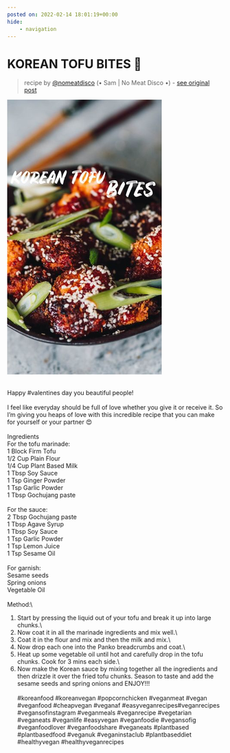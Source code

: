 ```yaml
---
posted on: 2022-02-14 18:01:19+00:00
hide:
    - navigation
---
```


# KOREAN TOFU BITES 🍜  

> recipe by [@nomeatdisco](https://www.instagram.com/nomeatdisco/) 
(• Sam | No Meat Disco •) - [see original post](https://instagram.com/p/CZ94z8UKUJe)

![](../img/nomeatdisco_14-02-2022_1802.png)

\
Happy \#valentines day you beautiful people! \
\
I feel like everyday should be full of love whether you give it or receive it. So I’m giving you heaps of love with this incredible recipe that you can make for yourself or your partner 😍\
\
Ingredients\
For the tofu marinade: \
1 Block Firm Tofu\
1/2 Cup Plain Flour\
1/4 Cup Plant Based Milk\
1 Tbsp Soy Sauce\
1 Tsp Ginger Powder\
1 Tsp Garlic Powder\
1 Tbsp Gochujang paste\
\
For the sauce:\
2 Tbsp Gochujang paste \
1 Tbsp Agave Syrup\
1 Tbsp Soy Sauce\
1 Tsp Garlic Powder\
1 Tsp Lemon Juice\
1 Tsp Sesame Oil\
\
For garnish:\
Sesame seeds\
Spring onions \
Vegetable Oil\
\
Method:\
1. Start by pressing the liquid out of your tofu and break it up into large chunks.\
2. Now coat it in all the marinade ingredients and mix well.\
3. Coat it in the flour and mix and then the milk and mix.\
4. Now drop each one into the Panko breadcrumbs and coat.\
5. Heat up some vegetable oil until hot and carefully drop in the tofu chunks. Cook for 3 mins each side.\
6. Now make the Korean sauce by mixing together all the ingredients and then drizzle it over the fried tofu chunks. Season to taste and add the sesame seeds and spring onions and ENJOY!!!\
\
\#koreanfood \#koreanvegan  \#popcornchicken \#veganmeat \#vegan \#veganfood \#cheapvegan \#veganaf  \#easyveganrecipes\#veganrecipes \#vegansofinstagram \#veganmeals \#veganrecipe \#vegetarian \#veganeats \#veganlife \#easyvegan \#veganfoodie \#vegansofig \#veganfoodlover \#veganfoodshare \#veganeats \#plantbased \#plantbasedfood \#veganuk \#veganinstaclub \#plantbaseddiet \#healthyvegan  \#healthyveganrecipes 
